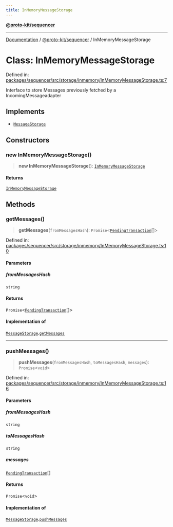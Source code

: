 ```yaml
---
title: InMemoryMessageStorage
---
```


[**@proto-kit/sequencer**](../README.md)

***

[Documentation](../../../README.md) / [@proto-kit/sequencer](../README.md) / InMemoryMessageStorage

# Class: InMemoryMessageStorage

Defined in: [packages/sequencer/src/storage/inmemory/InMemoryMessageStorage.ts:7](https://github.com/proto-kit/framework/blob/b953c754e500c62f01fbbd6d09adfb2f5577269d/packages/sequencer/src/storage/inmemory/InMemoryMessageStorage.ts#L7)

Interface to store Messages previously fetched by a IncomingMessageadapter

## Implements

- [`MessageStorage`](../interfaces/MessageStorage.md)

## Constructors

### new InMemoryMessageStorage()

> **new InMemoryMessageStorage**(): [`InMemoryMessageStorage`](InMemoryMessageStorage.md)

#### Returns

[`InMemoryMessageStorage`](InMemoryMessageStorage.md)

## Methods

### getMessages()

> **getMessages**(`fromMessagesHash`): `Promise`\<[`PendingTransaction`](PendingTransaction.md)[]\>

Defined in: [packages/sequencer/src/storage/inmemory/InMemoryMessageStorage.ts:10](https://github.com/proto-kit/framework/blob/b953c754e500c62f01fbbd6d09adfb2f5577269d/packages/sequencer/src/storage/inmemory/InMemoryMessageStorage.ts#L10)

#### Parameters

##### fromMessagesHash

`string`

#### Returns

`Promise`\<[`PendingTransaction`](PendingTransaction.md)[]\>

#### Implementation of

[`MessageStorage`](../interfaces/MessageStorage.md).[`getMessages`](../interfaces/MessageStorage.md#getmessages)

***

### pushMessages()

> **pushMessages**(`fromMessagesHash`, `toMessagesHash`, `messages`): `Promise`\<`void`\>

Defined in: [packages/sequencer/src/storage/inmemory/InMemoryMessageStorage.ts:16](https://github.com/proto-kit/framework/blob/b953c754e500c62f01fbbd6d09adfb2f5577269d/packages/sequencer/src/storage/inmemory/InMemoryMessageStorage.ts#L16)

#### Parameters

##### fromMessagesHash

`string`

##### toMessagesHash

`string`

##### messages

[`PendingTransaction`](PendingTransaction.md)[]

#### Returns

`Promise`\<`void`\>

#### Implementation of

[`MessageStorage`](../interfaces/MessageStorage.md).[`pushMessages`](../interfaces/MessageStorage.md#pushmessages)
